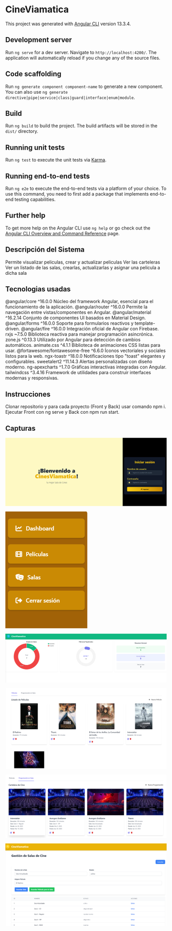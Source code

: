 # CineViamatica

This project was generated with [Angular CLI](https://github.com/angular/angular-cli) version 13.3.4.

## Development server

Run `ng serve` for a dev server. Navigate to `http://localhost:4200/`. The application will automatically reload if you change any of the source files.

## Code scaffolding

Run `ng generate component component-name` to generate a new component. You can also use `ng generate directive|pipe|service|class|guard|interface|enum|module`.

## Build

Run `ng build` to build the project. The build artifacts will be stored in the `dist/` directory.

## Running unit tests

Run `ng test` to execute the unit tests via [Karma](https://karma-runner.github.io).

## Running end-to-end tests

Run `ng e2e` to execute the end-to-end tests via a platform of your choice. To use this command, you need to first add a package that implements end-to-end testing capabilities.

## Further help

To get more help on the Angular CLI use `ng help` or go check out the [Angular CLI Overview and Command Reference](https://angular.io/cli) page.

## Descripción del Sistema

Permite visualizar peliculas, crear y actualizar peliculas
Ver las carteleras
Ver un listado de las salas, crearlas, actualizarlas y asignar una pelicula a dicha sala

## Tecnologias usadas
@angular/core	^16.0.0	Núcleo del framework Angular, esencial para el funcionamiento de la aplicación.
@angular/router	^16.0.0	Permite la navegación entre vistas/componentes en Angular.
@angular/material	^16.2.14	Conjunto de componentes UI basados en Material Design.
@angular/forms	^16.0.0	Soporte para formularios reactivos y template-driven.
@angular/fire	^16.0.0	Integración oficial de Angular con Firebase.
rxjs	~7.5.0	Biblioteca reactiva para manejar programación asincrónica.
zone.js	^0.13.3	Utilizado por Angular para detección de cambios automáticos.
animate.css	^4.1.1	Biblioteca de animaciones CSS listas para usar.
@fortawesome/fontawesome-free	^6.6.0	Íconos vectoriales y sociales listos para la web.
ngx-toastr	^18.0.0	Notificaciones tipo "toast" elegantes y configurables.
sweetalert2	^11.14.3	Alertas personalizadas con diseño moderno.
ng-apexcharts	^1.7.0	Gráficas interactivas integradas con Angular.
tailwindcss	^3.4.16	Framework de utilidades para construir interfaces modernas y responsivas.

## Instrucciones
Clonar repositorio y para cada proyecto (Front y Back) usar comando npm i.
Ejecutar Front con ng serve y Back con npm run start.

## Capturas

![LOGIN](src/assets/images/LOGIN.png)

![MENU](src/assets/images/MENU.png)

![DASHBOARD](src/assets/images/CAP1.png)

![Peliculas](src/assets/images/CAP2.png)

![Cartelera](src/assets/images/CAP3.png)

![Salas](src/assets/images/cap4.png)
